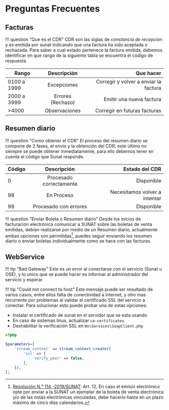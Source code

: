 # Preguntas Frecuentes

## Facturas

!!! question "Que es el CDR"
CDR son las siglas de _constancia de recepcion_ y es emitida por sunat indicando que una factura ha sido aceptada o rechazada. Para saber a cual estado pertenece la factura emitida, debemos identificar en que rango de la siguiente tabla se encuentra el codigo de respuesta.

| Rango       |      Descripción      |  Que hacer                            |
|-------------|:---------------------:|--------------------------------------:|
| 0100 a 1999 | Excepciones           | Corregir y volver a enviar la factura |
| 2000 a 3999 | Errores (Rechazo)     | Emitir una nueva factura              |
| >4000       | Observaciones         | Corregir en futuras facturas          |

## Resumen diario

!!! question "Como obtener el CDR"
El proceso del resumen diario se compone de 2 fases, el envío y la obtención del CDR; este último no siempre se puede obtener inmediatamente, para ello debemos tener en cuenta el código que Sunat responde.

| Código    |      Descripción         |  Estado del CDR               |
|-----------|:------------------------:|------------------------------:|
| 0         | Procesado correctamente  | Disponible                    |
| 98        | En Proceso               | Necesitamos volver a intentar |
| 99        | Procesado con errores    | Disponible                    |


!!! question "Enviar Boleta o Resumen diario"
Desde los inicios de facturación electrónica comunicar a SUNAT sobre las boletas de venta emitidas, debian realizarse por medio de un Resumen diario, actualmente ambas opciones son permitidas[^1], puedes seguir enviando los resumen diario o enviar boletas individualmente 
como se hace con las facturas.

## WebService

!!! tip "Bad Gateway"
Este es un error al conectarse con el servicio (Sunat u OSE), y lo unico que se puede hacer es informar al administrador del servicio y esperar.

!!! tip "Could not connect to host"
Este mensaje puede ser resultado de varios casos, entre ellos falta de conectividad a internet, y otro mas recurrente por problemas al validar el certificado SSL del servicio a conectar.
Para solucionar esto puede probar una de estas opciones:   
- Instalar el certificado de sunat en el servidor que se esta usando   
- En caso de sistemas linux, actualizar `ca-certificates`   
- Deshabilitar la verificación SSL en `Ws\Services\SoapClient.php`
```php
<?php

$parameters=[
    'stream_context' => stream_context_create([
        'ssl' => [
            'verify_peer' => false,
        ],
    ]),
];
```

[^1]:
    [Resolución N.° 114 -2019/SUNAT](http://www.sunat.gob.pe/legislacion/superin/2019/114-2019.pdf): Art. 12, En caso el emisor electrónico opte por enviar a la SUNAT un ejemplar de la boleta de venta electrónica y/o de las notas electrónicas vinculadas, debe hacerlo hasta en un plazo máximo de cinco días calendarios. 
